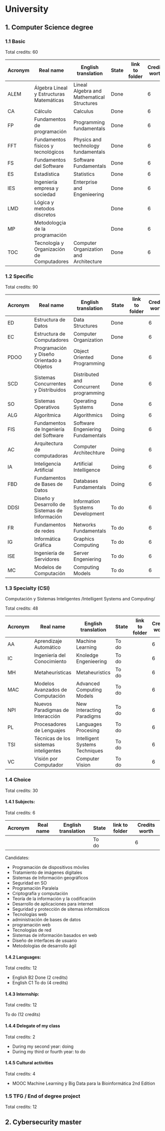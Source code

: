 # University 

## 1. Computer Science degree

### 1.1 Basic 

Total credits: 60 

|Acronym|Real name |English translation|State|link to folder|Credits worth|
|-------|----------|-------------------|-----|--------------|-------------|
|ALEM|Álgebra Lineal y Estructuras Matemáticas|Lineal Algebra and Mathematical Structures|Done|[]()|6|
|CA|Cálculo|Calculus|Done|[]()|6|
|FP|Fundamentos de programación|Programming fundamentals|Done|[]()|6|
|FFT|Fundamentos físicos y tecnológicos|Physics and technology fundamentals|Done|[]()|6|
|FS|Fundamentos del Software|Software Fundamentals|Done|[]()|6|
|ES|Estadística|Statistics|Done|[]()|6|
|IES|Ingeniería empresa y sociedad|Enterprise and Engenieering|Done|[]()|6|
|LMD|Lógica y metodos discretos||Done|[]()|6|
|MP|Metodologçia de la programación||Done|[]()|6|
|TOC|Tecnología y Organización de Computadores|Computer Organization and Architecture|Done|[]()|6|

### 1.2 Specific 

Total credits: 90 

|Acronym|Real name |English translation|State|link to folder|Credits worth|
|-------|----------|-------------------|-----|--------------|-------------|
|ED|Estructura de Datos|Data Structures|Done|[]()|6|
|EC|Estructura de Computadores|Computer Organization|Done|[]()|6|
|PDOO|Programación y Diseño Orientado a Objetos|Object Oriented Programming|Done|[]()|6|
|SCD|Sistemas Concurrentes y Distribuidos|Distributed and Concurrent programming|Done|[]()|6|
|SO|Sistemas Operativos|Operating Systems|Done|[]()|6|
|ALG|Algorítmica|Algorithmics|Doing|[]()|6|
|FIS|Fundamentos de Ingeniería del Software|Software Engeniering Fundamentals|Doing|[]()|6|
|AC|Arquitectura de computadoras|Computer Architechture|Doing|[]()|6|
|IA|Inteligencia Artificial|Artificial Intelligence|Doing|[]()|6|
|FBD|Fundamentos de Bases de Datos|Databases Fundamentals|Doing|[]()|6|
|DDSI|Diseño y Desarrollo de Sistemas de Información|Information Systems Development|To do|[]()|6|
|FR|Fundamentos de redes|Networks Fundamentals|To do|[]()|6|
|IG|Informática Gráfica|Graphics Computing|To do|[]()|6|
|ISE|Ingeniería de Servidores|Server Engeniering|To do|[]()|6|
|MC|Modelos de Computación|Computing Models|To do|[]()|6|

### 1.3 Specialty (CSI) 

Computación y Sistemas Inteligentes /Intelligent Systems and Computing/

Total credits: 48 

|Acronym|Real name |English translation|State|link to folder|Credits worth|
|-------|----------|-------------------|-----|--------------|-------------|
|AA|Aprendizaje Automático|Machine Learning|To do|[]()|6|
|IC|Ingeniería del Conocimiento|Knoledge Engenieering|To do|[]()|6|
|MH|Metaheurísticas|Metaheuristics|To do|[]()|6|
|MAC|Modelos Avanzados de Computación|Advanced Computing Models|To do|[]()|6|
|NPI|Nuevos Paradigmas de Interacción|New Interacting Paradigms|To do|[]()|6|
|PL|Procesadores de Lenguajes|Languages Procesing|To do|[]()|6|
|TSI|Técnicas de los sistemas inteligentes|Intelligent Systems Techniques|To do|[]()|6|
|VC|Visión por Computador|Computer Vision|To do|[]()|6|

### 1.4 Choice 

Total credits: 30

#### 1.4.1 Subjects: 

Total credits: 6

|Acronym|Real name |English translation|State|link to folder|Credits worth|
|-------|----------|-------------------|-----|--------------|-------------|
||||To do|[]()|6|

Candidates: 

- Programación de dispositivos móviles
- Tratamiento de imágenes digitales
- Sistemas de Información geográficos
- Seguridad en SO 
- Programación Paralela
- Criptografía y computación 
- Teoría de la información y la codificación 
- Desarrollo de aplicaciones para internet 
- Seguridad y protección de sitemas informáticos 
- Tecnologías web
- administración de bases de datos
- programación web 
- Tecnologías de red 
- Sistemas de información basados en web 
- Diseño de interfaces de usuario
- Metodologías de desarrollo ágil 

#### 1.4.2 Languages: 

Total credits: 12 

- English B2 Done (2 credits)
- English C1 To do (4 credits)

#### 1.4.3 Internship: 

Total credits: 12

To do (12 credits)

#### 1.4.4 Delegate of my class

Total credits: 2 

- During my second year: doing
- During my third or fourth year: to do 

#### 1.4.5 Cultural activities 

Total credits: 4

- MOOC Machine Learning y Big Data para la Bioinformática 2nd Edition


### 1.5 TFG / End of degree project

Total credits: 12

## 2. Cybersecurity master
